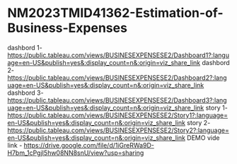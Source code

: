 # NM2023TMID41362-Estimation-of-Business-Expenses
dashbord 1-https://public.tableau.com/views/BUSINESEXPENSESE2/Dashboard1?:language=en-US&publish=yes&:display_count=n&:origin=viz_share_link
dashbord 2-https://public.tableau.com/views/BUSINESEXPENSESE2/Dashboard2?:language=en-US&publish=yes&:display_count=n&:origin=viz_share_link
dashbord 3-https://public.tableau.com/views/BUSINESEXPENSESE2/Dashboard3?:language=en-US&publish=yes&:display_count=n&:origin=viz_share_link
story 1-https://public.tableau.com/views/BUSINESEXPENSESE2/Story1?:language=en-US&publish=yes&:display_count=n&:origin=viz_share_link
story 2-https://public.tableau.com/views/BUSINESEXPENSESE2/Story2?:language=en-US&publish=yes&:display_count=n&:origin=viz_share_link
DEMO vide link - https://drive.google.com/file/d/1iGreRWa9D-H7bm_1cPgjI5hw08NN8snU/view?usp=sharing
